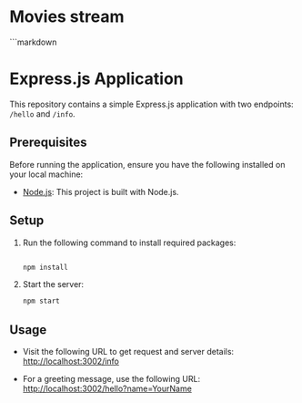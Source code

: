 <h1>Movies stream</h1>


 ```markdown

# Express.js Application


This repository contains a simple Express.js application with two endpoints: `/hello` and `/info`.


## Prerequisites


Before running the application, ensure you have the following installed on your local machine:


- [Node.js](https://nodejs.org/): This project is built with Node.js.


## Setup 

1. Run the following command to install required packages:

   ```bash

   npm install

   ```


2. Start the server:

   ```bash
   npm start
   ```

## Usage

- Visit the following URL to get request and server details:
  [http://localhost:3002/info](http://localhost:3002/info)

- For a greeting message, use the following URL:
  [http://localhost:3002/hello?name=YourName](http://localhost:3002/hello?name=YourName)
```
